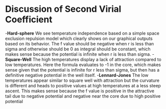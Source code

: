  # Discussion of Second Virial Coefficient 
-**Hard-sphere** We see temperature independence based on a simple space exclusion repulsion model which clearly shows on our graphical outputs based on its behavior. The f value should be negative when r is less than sigma and otherwise
should be 0 as integral should be constant, which makes sense because the potential is infinite when r is less than sigma.
-**Square-Well** The high temperatures display a lack of attraction compared to low temperatures. Here the formula evaluates to -1 in the core, which makes sense given that the potential is infinite for r less than sigma, but then has a definitive negative potential in the well itself.
-**Lennard-Jones** The low temperatures appear similar to square well with attraction but the curvature is different and heads to positive values at high temperatures at a less steep ascent. This makes sense because the f value is positive in the attractive tail due to negative potential and negative near the core due to high positive potential